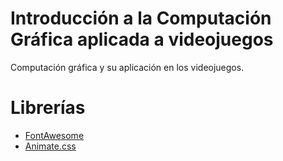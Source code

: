 # Introducción a la Computación Gráfica aplicada a videojuegos

Computación gráfica y su aplicación en los videojuegos.

# Librerías
- [FontAwesome](https://fontawesome.com/)
- [Animate.css](https://animate.style/)